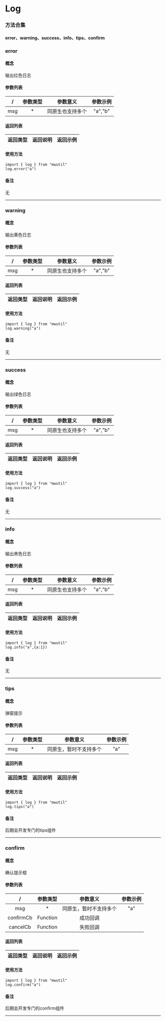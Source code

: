 # Log
### 方法合集
#### error、warning、success、info、tips、confirm
### error
#### 概念
输出红色日志
#### 参数列表
\/| 参数类型| 参数意义| 参数示例
:-: | :-: | :-: | :-: 
msg|*|同原生也支持多个|"a","b"
#### 返回列表
| 返回类型| 返回说明| 返回示例
 :-: | :-: | :-: 
#### 使用方法
```
import { log } from "mwutil"
log.error("a")
```
#### 备注
无

---
### warning
#### 概念
输出黄色日志
#### 参数列表
\/| 参数类型| 参数意义| 参数示例
:-: | :-: | :-: | :-: 
msg|*|同原生也支持多个|"a","b"
#### 返回列表
| 返回类型| 返回说明| 返回示例
 :-: | :-: | :-: 
#### 使用方法
```
import { log } from "mwutil"
log.warning("a")
```
#### 备注
无

---
### success
#### 概念
输出绿色日志
#### 参数列表
\/| 参数类型| 参数意义| 参数示例
:-: | :-: | :-: | :-: 
msg|*|同原生也支持多个|"a","b"
#### 返回列表
| 返回类型| 返回说明| 返回示例
 :-: | :-: | :-: 
#### 使用方法
```
import { log } from "mwutil"
log.success("a")
```
#### 备注
无

---
### info
#### 概念
输出黑色日志
#### 参数列表
\/| 参数类型| 参数意义| 参数示例
:-: | :-: | :-: | :-: 
msg|*|同原生也支持多个|"a","b"
#### 返回列表
| 返回类型| 返回说明| 返回示例
 :-: | :-: | :-: 
#### 使用方法
```
import { log } from "mwutil"
log.info("a",{a:1})
```
#### 备注
无

---
### tips
#### 概念
弹窗提示
#### 参数列表
\/| 参数类型| 参数意义| 参数示例
:-: | :-: | :-: | :-: 
msg|*|同原生，暂时不支持多个|"a"
#### 返回列表
| 返回类型| 返回说明| 返回示例
 :-: | :-: | :-: 
#### 使用方法
```
import { log } from "mwutil"
log.tips("a")
```
#### 备注
后期会开发专门的tips组件

---
### confirm
#### 概念
确认提示框
#### 参数列表
\/| 参数类型| 参数意义| 参数示例
:-: | :-: | :-: | :-: 
msg|*|同原生，暂时不支持多个|"a"
confirmCb|Function|成功回调|
cancelCb|Function|失败回调|

#### 返回列表
| 返回类型| 返回说明| 返回示例
 :-: | :-: | :-: 
#### 使用方法
```
import { log } from "mwutil"
log.confirm("a")
```
#### 备注
后期会开发专门的confirm组件

---